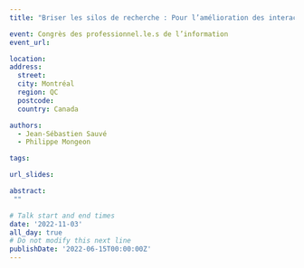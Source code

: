 ```yaml
---
title: "Briser les silos de recherche : Pour l’amélioration des interactions entre les milieux universitaire et professionnel en sciences de l’information"

event: Congrès des professionnel.le.s de l’information
event_url: 

location: 
address:
  street: 
  city: Montréal
  region: QC
  postcode: 
  country: Canada

authors:
  - Jean-Sébastien Sauvé
  - Philippe Mongeon

tags:

url_slides: 

abstract:
 ""

# Talk start and end times
date: '2022-11-03'
all_day: true
# Do not modify this next line
publishDate: '2022-06-15T00:00:00Z'
---
```

